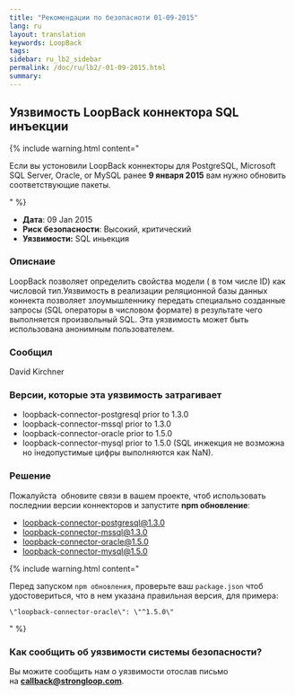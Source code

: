 ```yaml
---
title: "Рекомендации по безопасноти 01-09-2015"
lang: ru
layout: translation
keywords: LoopBack
tags:
sidebar: ru_lb2_sidebar
permalink: /doc/ru/lb2/-01-09-2015.html
summary:
---
```


## Уязвимость LoopBack коннектора SQL инъекции

{% include warning.html content="

Если вы устоновили LoopBack коннекторы для PostgreSQL, Microsoft SQL Server, Oracle, or MySQL ранее **9 января 2015** вам нужно обновить соответствующие пакеты.

" %}

*   **Дата**: <time datetime="2015-01-09" class="date-past">09 Jan 2015</time> 
*   **Риск безопасности**: Высокий, критический
*   **Уязвимости:** SQL иньекция

### Описнаие

LoopBack позволяет определить свойства модели ( в том числе ID) как числовой тип.Уязвимость в реализации реляционной базы данных коннекта позволяет злоумышленнику передать специально созданные запросы (SQL операторы в числовом формате) в результате чего выполняется произвольный SQL. Эта уязвимость может быть использована анонимным пользователем.

### Сообщил

David Kirchner

### Версии, которые эта уязвимость затрагивает

*   loopback-connector-postgresql prior to 1.3.0
*   loopback-connector-mssql prior to 1.3.0
*   loopback-connector-oracle prior to 1.5.0
*   loopback-connector-mysql prior to 1.5.0 (SQL инжекция не возможна но iнедопустимые цифры выполняются как NaN).

### Решение

Пожалуйста  обновите связи в вашем проекте, чтоб использовать последнии версии коннекторов и запустите **npm обновление**:

*   loopback-connector-postgresql@1.3.0
*   loopback-connector-mssql@1.3.0
*   loopback-connector-oracle@1.5.0
*   loopback-connector-mysql@1.5.0

{% include warning.html content="

Перед запуском `npm обновления`, проверьте ваш `package.json` чтоб удостовериться, что в нем указана правильная версия, для примера:

`\"loopback-connector-oracle\": \"^1.5.0\"`

" %}

### Как сообщить об уязвимости системы безопасности?

Вы можите сообщить нам о уязвимости отослав письмо на **[callback@strongloop.com](mailto:callback@strongloop.com)**.
